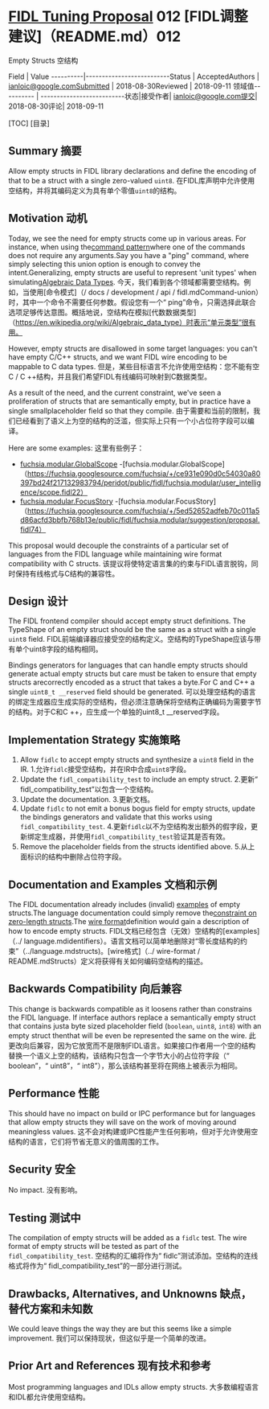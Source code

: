  
# [FIDL Tuning Proposal](README.md) 012  [FIDL调整建议]（README.md）012 

Empty Structs  空结构

Field     | Value ----------|--------------------------Status    | AcceptedAuthors   | ianloic@google.comSubmitted | 2018-08-30Reviewed  | 2018-09-11 领域值---------- | --------------------------状态|接受作者| ianloic@google.com提交| 2018-08-30评论| 2018-09-11

[TOC]  [目录]

 
## Summary  摘要 

Allow empty structs in FIDL library declarations and define the encoding of that to be a struct with a single zero-valued `uint8`. 在FIDL库声明中允许使用空结构，并将其编码定义为具有单个零值`uint8`的结构。

 
## Motivation  动机 

Today, we see the need for empty structs come up in various areas. For instance, when using the[command pattern](/docs/development/api/fidl.md#Command-union)where one of the commands does not require any arguments.Say you have a "ping" command, where simply selecting this union option is enough to convey the intent.Generalizing, empty structs are useful to represent 'unit types' when simulating[Algebraic Data Types](https://en.wikipedia.org/wiki/Algebraic_data_type). 今天，我们看到各个领域都需要空结构。例如，当使用[命令模式]（/ docs / development / api / fidl.mdCommand-union）时，其中一个命令不需要任何参数。假设您有一个“ ping”命令，只需选择此联合选项足够传达意图。概括地说，空结构在模拟[代数数据类型]（https://en.wikipedia.org/wiki/Algebraic_data_type）时表示“单元类型”很有用。

However, empty structs are disallowed in some target languages: you can't have empty C/C++ structs, and we want FIDL wire encoding to be mappable to C data types. 但是，某些目标语言不允许使用空结构：您不能有空C / C ++结构，并且我们希望FIDL有线编码可映射到C数据类型。

As a result of the need, and the current constraint, we've seen a proliferation of structs that are semantically empty, but in practice have a single smallplaceholder field so that they compile. 由于需要和当前的限制，我们已经看到了语义上为空的结构的泛滥，但实际上只有一个小占位符字段可以编译。

Here are some examples:  这里有些例子：

 
- [fuchsia.modular.GlobalScope](https://fuchsia.googlesource.com/fuchsia/+/ce931e090d0c54030a80397bd24f217132983794/peridot/public/fidl/fuchsia.modular/user_intelligence/scope.fidl#22)  -[fuchsia.modular.GlobalScope]（https://fuchsia.googlesource.com/fuchsia/+/ce931e090d0c54030a80397bd24f217132983794/peridot/public/fidl/fuchsia.modular/user_intelligence/scope.fidl22）
- [fuchsia.modular.FocusStory](https://fuchsia.googlesource.com/fuchsia/+/5ed52652adfeb70c011a5d86acfd3bbfb768b13e/public/fidl/fuchsia.modular/suggestion/proposal.fidl#74)  -[fuchsia.modular.FocusStory]（https://fuchsia.googlesource.com/fuchsia/+/5ed52652adfeb70c011a5d86acfd3bbfb768b13e/public/fidl/fuchsia.modular/suggestion/proposal.fidl74）

This proposal would decouple the constraints of a particular set of languages from the FIDL language while maintaining wire format compatibility with C structs. 该提议将使特定语言集的约束与FIDL语言脱钩，同时保持有线格式与C结构的兼容性。

 
## Design  设计 

The FIDL frontend compiler should accept empty struct definitions. The TypeShape of an empty struct should be the same as a struct with a single `uint8` field. FIDL前端编译器应接受空的结构定义。空结构的TypeShape应该与带有单个uint8字段的结构相同。

Bindings generators for languages that can handle empty structs should generate actual empty structs but care must be taken to ensure that empty structs arecorrectly encoded as a struct that takes a byte.For C and C++ a single `uint8_t __reserved` field should be generated. 可以处理空结构的语言的绑定生成器应生成实际的空结构，但必须注意确保将空结构正确编码为需要字节的结构。对于C和C ++，应生成一个单独的uint8_t __reserved字段。

 
## Implementation Strategy  实施策略 

 
1. Allow `fidlc` to accept empty structs and synthesize a `uint8` field in the IR.  1.允许`fidlc`接受空结构，并在IR中合成`uint8`字段。
2. Update the `fidl_compatibility_test` to include an empty struct.  2.更新“ fidl_compatibility_test”以包含一个空结构。
3. Update the documentation.  3.更新文档。
4. Update `fidlc` to not emit a bonus bogus field for empty structs, update the bindings generators and validate that this works using `fidl_compatibility_test`. 4.更新`fidlc`以不为空结构发出额外的假字段，更新绑定生成器，并使用`fidl_compatibility_test`验证其是否有效。
5. Remove the placeholder fields from the structs identified above.  5.从上面标识的结构中删除占位符字段。

 
## Documentation and Examples  文档和示例 

The FIDL documentation already includes (invalid) [examples](../language.md#identifiers) of empty structs.The language documentation could simply remove the[constraint on zero-length structs](../language.md#structs).The [wire format](../wire-format/README.md#Structs)definition would gain a description of how to encode empty structs. FIDL文档已经包含（无效）空结构的[examples]（../ language.mdidentifiers）。语言文档可以简单地删除对“零长度结构的约束”（../language.mdstructs)。[wire格式]（../ wire-format / README.mdStructs）定义将获得有关如何编码空结构的描述。

 
## Backwards Compatibility  向后兼容 

This change is backwards compatible as it loosens rather than constrains the FIDL language. If interface authors replace a semantically empty struct that contains justa byte sized placeholder field (`boolean`, `uint8`, `int8`) with an empty struct thenthat will be even be represented the same on the wire. 此更改向后兼容，因为它放宽而不是限制FIDL语言。如果接口作者用一个空的结构替换一个语义上空的结构，该结构只包含一个字节大小的占位符字段（“ boolean”，“ uint8”，“ int8”），那么该结构甚至将在网络上被表示为相同。

 
## Performance  性能 

This should have no impact on build or IPC performance but for languages that allow empty structs they will save on the work of moving around meaningless values. 这不会对构建或IPC性能产生任何影响，但对于允许使用空结构的语言，它们将节省无意义的值周围的工作。

 
## Security  安全 

No impact.  没有影响。

 
## Testing  测试中 

The compilation of empty structs will be added as a `fidlc` test. The wire format of empty structs will be tested as part of the `fidl_compatibility_test`. 空结构的汇编将作为“ fidlc”测试添加。空结构的连线格式将作为“ fidl_compatibility_test”的一部分进行测试。

 
## Drawbacks, Alternatives, and Unknowns  缺点，替代方案和未知数 

We could leave things the way they are but this seems like a simple improvement.  我们可以保持现状，但这似乎是一个简单的改进。

 
## Prior Art and References  现有技术和参考 

Most programming languages and IDLs allow empty structs.  大多数编程语言和IDL都允许使用空结构。

